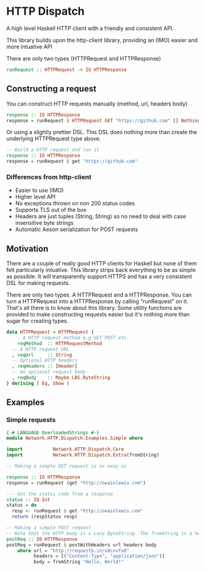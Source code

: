 # HTTP Dispatch

A high level Haskell HTTP client with a friendly and consistent API.

This library builds upon the http-client library, providing an (IMO) easier and more intuative API

There are only two types (HTTPRequest and HTTPResponse)

```haskell
runRequest :: HTTPRequest -> IO HTTPResponse
```

## Constructing a request

You can construct HTTP requests manually (method, url, headers body)

```haskell
response :: IO HTTPResponse
response = runRequest $ HTTPRequest GET "https://github.com" [] Nothing
```

Or using a slightly prettier DSL. This DSL does nothing more than create the underlying HTTPRequest type above.

```haskell
-- Build a HTTP request and run it
response :: IO HTTPResponse
response = runRequest $ get "https://github.com"
```

### Differences from http-client

* Easier to use (IMO)
* Higher level API
* No exceptions thrown on non 200 status codes
* Supports TLS out of the box
* Headers are just tuples (String, String) so no need to deal with case insensitive byte strings
* Automatic Aeson serialization for POST requests

## Motivation

There are a couple of really good HTTP clients for Haskell but none of them felt particularly intuative.
This library strips back everything to be as simple as possible. It will transparently support HTTPS and has a very
consistent DSL for making requests.

There are only two types. A HTTPRequest and a HTTPResponse. You can turn a HTTPRequest into a HTTPResponse by calling
"runRequest" on it. That's all there is to know about this library. Some utility functions are provided to make
constructing requests easier but it's nothing more than sugar for creating types.

```haskell
data HTTPRequest = HTTPRequest {
   -- A HTTP request method e.g GET POST etc
    reqMethod  :: HTTPRequestMethod
  -- A HTTP request URL
  , reqUrl     :: String
  -- Optional HTTP headers
  , reqHeaders :: [Header]
  -- An optional request body
  , reqBody    :: Maybe LBS.ByteString
} deriving ( Eq, Show )

```

## Examples

### Simple requests

```haskell
{-# LANGUAGE OverloadedStrings #-}
module Network.HTTP.Dispatch.Examples.Simple where

import           Network.HTTP.Dispatch.Core
import           Network.HTTP.Dispatch.Extra(fromString)

-- Making a simple GET request is as easy as

response :: IO HTTPResponse
response = runRequest (get "http://owainlewis.com")

--- Get the status code from a response
status :: IO Int
status = do
  resp <- runRequest $ get "http://owainlewis.com"
  return (respStatus resp)

-- Making a simple POST request
-- Note that the HTTP body is a Lazy ByteString. The fromString is a helper method to convert for you
postReq :: IO HTTPResponse
postReq = runRequest $ postWithHeaders url headers body
    where url = "http://requestb.in/x8cnvfx8"
          headers = [("Content-Type", "application/json")]
          body = fromString "Hello, World!"
```

